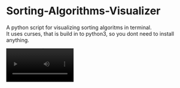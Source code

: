 # Sorting-Algorithms-Visualizer
A python script for visualizing sorting algoritms in terminal.  
It uses curses, that is build in to python3, so you dont need to install anything.

<video src='https://i.imgur.com/OiKPuDZ.mp4' width=180/>

## Run defaults by 
>python3 ./graph_drawer.py

## Test your favorite Sorting Algorithms!
Create new python script inside `/Algorimhms` folder.  
Name your main function `sort`, the visualizer will call that and it will parse the shuffled array.  
Every step of your algorithm must [`yield`](https://www.geeksforgeeks.org/use-yield-keyword-instead-return-keyword-python/) with the current state of the array to visualize it in the terminal.  

## Example
Bubble Sort
```py
def sort(arr):
    n=len(arr)
    fine = False
    while not fine:
        fine = True
        for i in range(n-1): 
            if arr[i] > arr[i+1]:
                temp = arr[i]
                arr[i] = arr[i+1]
                arr[i+1] = temp
                fine = False
        
            yield arr
```
## [optional] `--help`
`-a 1 3 4` choice which algorithms to compare  
`-t` specify frametime of Visualizer in seconds

